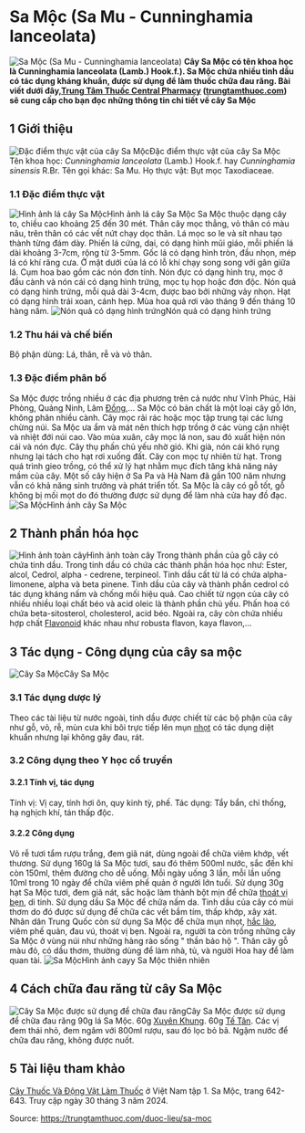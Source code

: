# Sa Mộc (Sa Mu - Cunninghamia lanceolata)

![Sa Mộc \(Sa Mu - Cunninghamia lanceolata\)](https://trungtamthuoc.com/images/others/cay-sa-moc-8018.jpg)
**Cây Sa Mộc có tên khoa học là Cunninghamia lanceolata (Lamb.) Hook.f.). Sa Mộc chứa nhiều tinh dầu có tác dụng kháng khuẩn, được sử dụng để làm thuốc chữa đau răng. Bài viết dưới đây,[Trung Tâm Thuốc Central Pharmacy](https://trungtamthuoc.com/ "Trung Tâm Thuốc Central Pharmacy") ([trungtamthuoc.com](https://trungtamthuoc.com/ "trungtamthuoc.com")) sẽ cung cấp cho bạn đọc những thông tin chi tiết về cây Sa Mộc**
##  1 Giới thiệu
![Đặc điểm thực vật của cây Sa Mộc](https://trungtamthuoc.com/images/item/cay-sa-moc-0.jpg)Đặc điểm thực vật của cây Sa Mộc
Tên khoa học: _Cunninghamia lanceolata_ (Lamb.) Hook.f. hay _Cunninghamia sinensis_ R.Br.
Tên gọi khác: Sa Mu.
Họ thực vật: Bụt mọc Taxodiaceae.
### 1.1 Đặc điểm thực vật
![Hình ảnh lá cây Sa Mộc](https://trungtamthuoc.com/images/item/cay-sa-moc-1.jpg)Hình ảnh lá cây Sa Mộc
Sa Mộc thuộc dạng cây to, chiều cao khoảng 25 đến 30 mét.
Thân cây mọc thẳng, vỏ thân có màu nâu, trên thân có các vết nứt chạy dọc thân.
Lá mọc so le và sít nhau tạo thành từng đám dày. Phiến lá cứng, dai, có dạng hình mũi giáo, mỗi phiến lá dài khoảng 3-7cm, rộng từ 3-5mm. Gốc lá có dạng hình tròn, đầu nhọn, mép lá có khí răng cưa. Ở mặt dưới của lá có lỗ khí chạy song song với gân giữa lá.
Cụm hoa bao gồm các nón đơn tính. Nón đực có dạng hình trụ, mọc ở đầu cành và nón cái có dạng hình trứng, mọc tụ họp hoặc đơn độc.
Nón quả có dạng hình trứng, mỗi quả dài 3-4cm, được bao bởi những vảy nhọn.
Hạt có dạng hình trái xoan, cánh hẹp.
Mùa hoa quả rơi vào tháng 9 đến tháng 10 hàng năm.
![Nón quả có dạng hình trứng](https://trungtamthuoc.com/images/item/cay-sa-moc-2.jpg)Nón quả có dạng hình trứng
### 1.2 Thu hái và chế biến
Bộ phận dùng: Lá, thân, rễ và vỏ thân.
### 1.3 Đặc điểm phân bố
Sa Mộc được trồng nhiều ở các địa phương trên cả nước như Vĩnh Phúc, Hải Phòng, Quảng Ninh, Lâm [Đồng](https://trungtamthuoc.com/hoat-chat/dong "Đồng"),...
Sa Mộc có bản chất là một loại cây gỗ lớn, không phân nhiều cành. Cây mọc rải rác hoặc mọc tập trung tại các lưng chừng núi.
Sa Mộc ưa ẩm và mát nên thích hợp trồng ở các vùng cận nhiệt và nhiệt đới núi cao.
Vào mùa xuân, cây mọc lá non, sau đó xuất hiện nón cái và nón đực. Cây thụ phấn chủ yếu nhờ gió.
Khi già, nón cái khó rụng nhưng lại tách cho hạt rơi xuống đất.
Cây con mọc tự nhiên từ hạt. Trong quá trình gieo trồng, có thể xử lý hạt nhằm mục đích tăng khả năng nảy mầm của cây.
Một số cây hiện ở Sa Pa và Hà Nam đã gần 100 năm nhưng vẫn có khả năng sinh trưởng và phát triển tốt.
Sa Mộc là cây có gỗ tốt, gỗ không bị mối mọt do đó thường được sử dụng để làm nhà cửa hay đồ đạc.
![Sa Mộc](https://trungtamthuoc.com/images/item/sa-moc-2.jpg)Hình ảnh cây Sa Mộc
##  2 Thành phần hóa học
![Hình ảnh toàn cây](https://trungtamthuoc.com/images/item/cay-sa-moc-3.jpg)Hình ảnh toàn cây
Trong thành phần của gỗ cây có chứa tinh dầu. Trong tinh dầu có chứa các thành phần hóa học như:
Ester, alcol, Cedrol, alpha - cedrene, terpineol.
Tinh dầu cất từ lá có chứa alpha-limonene, alpha và beta pinene.
Tinh dầu của cây và thành phần cedrol có tác dụng kháng nấm và chống mối hiệu quả.
Cao chiết từ ngọn của cây có nhiều nhiều loại chất béo và acid oleic là thành phần chủ yếu.
Phấn hoa có chứa beta-sitosterol, cholesterol, acid béo.
Ngoài ra, cây còn chứa nhiều hợp chất [Flavonoid](https://trungtamthuoc.com/hoat-chat/flavonoid "Flavonoid") khác nhau như robusta flavon, kaya flavon,...
##  3 Tác dụng - Công dụng của cây sa mộc
![Cây Sa Mộc](https://trungtamthuoc.com/images/item/cay-sa-moc-4.jpg)Cây Sa Mộc
### 3.1 Tác dụng dược lý
Theo các tài liệu từ nước ngoài, tinh dầu được chiết từ các bộ phận của cây như gỗ, vỏ, rễ, mùn cưa khi bôi trực tiếp lên mụn [nhọt](https://trungtamthuoc.com/bai-viet/nhot "nhọt") có tác dụng diệt khuẩn nhưng lại không gây đau, rát.
### 3.2 Công dụng theo Y học cổ truyền
#### 3.2.1 Tính vị, tác dụng
Tính vị: Vị cay, tính hơi ôn, quy kinh tỳ, phế.
Tác dụng: Tẩy bẩn, chỉ thống, hạ nghịch khí, tán thấp độc.
#### 3.2.2 Công dụng
Vỏ rễ tươi tẩm rượu trắng, đem giã nát, dùng ngoài để chữa viêm khớp, vết thương.
Sử dụng 160g lá Sa Mộc tươi, sau đó thêm 500ml nước, sắc đến khi còn 150ml, thêm đường cho dễ uống. Mỗi ngày uống 3 lần, mỗi lần uống 10ml trong 10 ngày để chữa viêm phế quản ở người lớn tuổi.
Sử dụng 30g hạt Sa Mộc tươi, đem giã nát, sắc hoặc làm thành bột mịn để chữa [thoát vị bẹn](https://trungtamthuoc.com/bai-viet/thoat-vi-ben-nguyen-nhan-chan-doan-va-dieu-tri "thoát vị bẹn"), di tinh.
Sử dụng dầu Sa Mộc để chữa nấm da.
Tinh dầu của cây có mùi thơm do đó được sử dụng để chữa các vết bầm tím, thấp khớp, xây xát.
Nhân dân Trung Quốc còn sử dụng Sa Mộc để chữa mụn nhọt, [hắc lào](https://trungtamthuoc.com/bai-viet/benh-hac-lao-tac-nhan-trieu-chung-va-phuong-phap-dieu-tri "hắc lào"), viêm phế quản, đau vú, thoát vị bẹn.
Ngoài ra, người ta còn trồng những cây Sa Mộc ở vùng núi như những hàng rào sống " thần bảo hộ ". Thân cây gỗ màu đỏ, có dầu thơm, thường dùng để làm nhà, tủ, và người Hoa hay để làm quan tài. 
![Sa Mộc](https://trungtamthuoc.com/images/item/sa-moc-1.jpg)Hình ảnh cayy Sa Mộc thiên nhiên
##  4 Cách chữa đau răng từ cây Sa Mộc
![Cây Sa Mộc được sử dụng để chữa đau răng](https://trungtamthuoc.com/images/item/cay-sa-moc-5.jpg)Cây Sa Mộc được sử dụng để chữa đau răng
90g lá Sa Mộc.
60g [Xuyên Khung](https://trungtamthuoc.com/hoat-chat/xuyen-khung "Xuyên Khung").
60g [Tế Tân](https://trungtamthuoc.com/hoat-chat/te-tan "Tế Tân").
Các vị đem thái nhỏ, đem ngâm với 800ml rượu, sau đó lọc bỏ bã.
Ngậm nước để chữa đau răng, không được nuốt.
##  5 Tài liệu tham khảo
[Cây Thuốc Và Động Vật Làm Thuốc](https://trungtamthuoc.com/bai-viet/doc-online-va-tai-mien-phi-pdf-sach-cay-thuoc-va-dong-vat-lam-thuoc-o-viet-nam "Cây Thuốc Và Động Vật Làm Thuốc") ở Việt Nam tập 1. Sa Mộc, trang 642-643. Truy cập ngày 30 tháng 3 năm 2024.


Source: https://trungtamthuoc.com/duoc-lieu/sa-moc